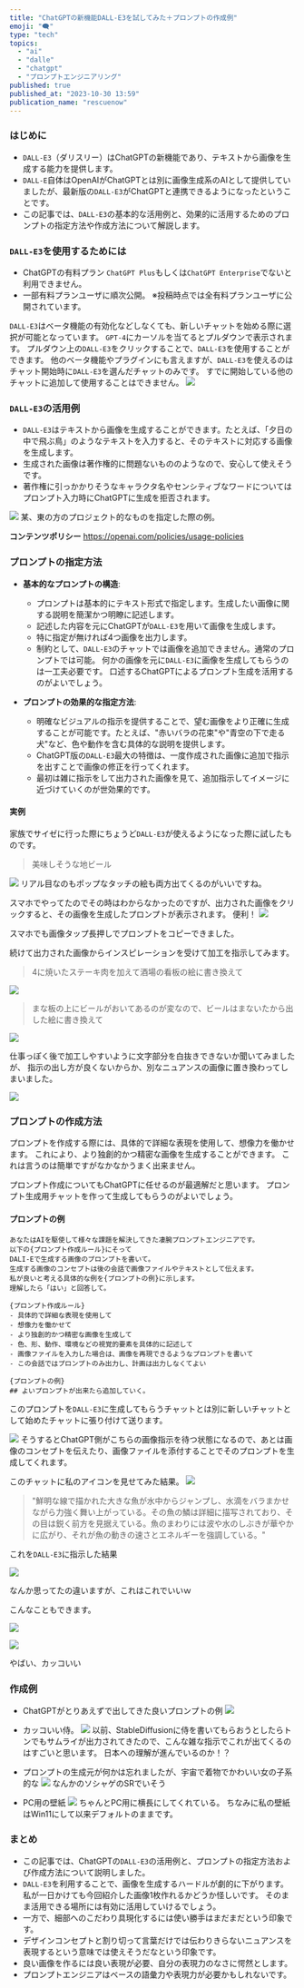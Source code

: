 ```yaml
---
title: "ChatGPTの新機能DALL-E3を試してみた＋プロンプトの作成例"
emoji: "🗨️"
type: "tech"
topics:
  - "ai"
  - "dalle"
  - "chatgpt"
  - "プロンプトエンジニアリング"
published: true
published_at: "2023-10-30 13:59"
publication_name: "rescuenow"
---
```


### はじめに

- `DALL-E3`（ダリスリー）はChatGPTの新機能であり、テキストから画像を生成する能力を提供します。
- `DALL-E`自体はOpenAIがChatGPTとは別に画像生成系のAIとして提供していましたが、最新版の`DALL-E3`がChatGPTと連携できるようになったということです。
- この記事では、`DALL-E3`の基本的な活用例と、効果的に活用するためのプロンプトの指定方法や作成方法について解説します。

### `DALL-E3`を使用するためには

- ChatGPTの有料プラン `ChatGPT Plus`もしくは`ChatGPT Enterprise`でないと利用できません。
- 一部有料プランユーザに順次公開。
※投稿時点では全有料プランユーザに公開されています。

`DALL-E3`はベータ機能の有効化などしなくても、新しいチャットを始める際に選択が可能となっています。
`GPT-4`にカーソルを当てるとプルダウンで表示されます。
プルダウン上の`DALL-E3`をクリックすることで、`DALL-E3`を使用することができます。
他のベータ機能やプラグインにも言えますが、`DALL-E3`を使えるのはチャット開始時に`DALL-E3`を選んだチャットのみです。
すでに開始している他のチャットに追加して使用することはできません。
![](https://storage.googleapis.com/zenn-user-upload/c1122cff218e-20231029.png)

### `DALL-E3`の活用例
- `DALL-E3`はテキストから画像を生成することができます。たとえば、「夕日の中で飛ぶ鳥」のようなテキストを入力すると、そのテキストに対応する画像を生成します。
- 生成された画像は著作権的に問題ないもののようなので、安心して使えそうです。
- 著作権に引っかかりそうなキャラクタ名やセンシティブなワードについてはプロンプト入力時にChatGPTに生成を拒否されます。

![](https://storage.googleapis.com/zenn-user-upload/e232d098afad-20231029.png)
某、東の方のプロジェクト的なものを指定した際の例。

**コンテンツポリシー**
https://openai.com/policies/usage-policies


### プロンプトの指定方法

- **基本的なプロンプトの構造**:
  - プロンプトは基本的にテキスト形式で指定します。生成したい画像に関する説明を簡潔かつ明瞭に記述します。
  - 記述した内容を元にChatGPTが`DALL-E3`を用いて画像を生成します。
  - 特に指定が無ければ4つ画像を出力します。
  - 制約として、`DALL-E3`のチャットでは画像を追加できません。通常のプロンプトでは可能。
    何かの画像を元に`DALL-E3`に画像を生成してもらうのは一工夫必要です。
    口述するChatGPTによるプロンプト生成を活用するのがよいでしょう。

- **プロンプトの効果的な指定方法**:
  - 明確なビジュアルの指示を提供することで、望む画像をより正確に生成することが可能です。たとえば、"赤いバラの花束"や"青空の下で走る犬"など、色や動作を含む具体的な説明を提供します。
  - ChatGPT版の`DALL-E3`最大の特徴は、一度作成された画像に追加で指示を出すことで画像の修正を行ってくれます。
  - 最初は雑に指示をして出力された画像を見て、追加指示してイメージに近づけていくのが世効果的です。

#### 実例
家族でサイゼに行った際にちょうど`DALL-E3`が使えるようになった際に試したものです。

> 美味しそうな地ビール

![](https://storage.googleapis.com/zenn-user-upload/99fe6f6d4b4a-20231029.png)
リアル目なのもポップなタッチの絵も両方出てくるのがいいですね。

スマホでやってたのでその時はわからなかったのですが、出力された画像をクリックすると、その画像を生成したプロンプトが表示されます。
便利！
![](https://storage.googleapis.com/zenn-user-upload/fd4f53efedc9-20231029.png)

スマホでも画像タップ長押しでプロンプトをコピーできました。

続けて出力された画像からインスピレーションを受けて加工を指示してみます。

> 4に焼いたステーキ肉を加えて酒場の看板の絵に書き換えて

![](https://storage.googleapis.com/zenn-user-upload/7859d131afbb-20231029.png)

> まな板の上にビールがおいてあるのが変なので、ビールはまないたから出した絵に書き換えて

![](https://storage.googleapis.com/zenn-user-upload/3fe55e943af1-20231029.png)

仕事っぽく後で加工しやすいように文字部分を白抜きできないか聞いてみましたが、
指示の出し方が良くないからか、別なニュアンスの画像に置き換わってしまいました。

![](https://storage.googleapis.com/zenn-user-upload/d9f3244eb709-20231029.png)



### プロンプトの作成方法

プロンプトを作成する際には、具体的で詳細な表現を使用して、想像力を働かせます。
これにより、より独創的かつ精密な画像を生成することができます。
これは言うのは簡単ですがなかなかうまく出来ません。

プロンプト作成についてもChatGPTに任せるのが最適解だと思います。
プロンプト生成用チャットを作って生成してもらうのがよいでしょう。

#### プロンプトの例
```
あなたはAIを駆使して様々な課題を解決してきた凄腕プロンプトエンジニアです。
以下の{プロンプト作成ルール}にそって
DALI-Eで生成する画像のプロンプトを書いて。
生成する画像のコンセプトは後の会話で画像ファイルやテキストとして伝えます。
私が良いと考える具体的な例を{プロンプトの例}に示します。
理解したら「はい」と回答して。

{プロンプト作成ルール}
- 具体的で詳細な表現を使用して
- 想像力を働かせて
- より独創的かつ精密な画像を生成して
- 色、形、動作、環境などの視覚的要素を具体的に記述して
- 画像ファイルを入力した場合は、画像を再現できるようなプロンプトを書いて
- この会話ではプロンプトのみ出力し、計画は出力しなくてよい

{プロンプトの例}
## よいプロンプトが出来たら追加していく。
```

このプロンプトを`DALL-E3`に生成してもらうチャットとは別に新しいチャットとして始めたチャットに張り付けて送ります。

![](https://storage.googleapis.com/zenn-user-upload/ec666f1bd40c-20231029.png)
そうするとChatGPT側がこちらの画像指示を待つ状態になるので、あとは画像のコンセプトを伝えたり、画像ファイルを添付することでそのプロンプトを生成してくれます。


このチャットに私のアイコンを見せてみた結果。
![](https://storage.googleapis.com/zenn-user-upload/a5c3777db24f-20231029.png)

> "鮮明な線で描かれた大きな魚が水中からジャンプし、水滴をバラまかせながら力強く舞い上がっている。その魚の鱗は詳細に描写されており、その目は鋭く前方を見据えている。魚のまわりには波や水のしぶきが華やかに広がり、それが魚の動きの速さとエネルギーを強調している。"

これを`DALL-E3`に指示した結果

![](https://storage.googleapis.com/zenn-user-upload/838150f852a5-20231029.png)

なんか思ってたの違いますが、これはこれでいいｗ

こんなこともできます。

![](https://storage.googleapis.com/zenn-user-upload/f4b37051120e-20231029.png)

![](https://storage.googleapis.com/zenn-user-upload/d586d937fdb2-20231029.png)

やばい、カッコいい


### 作成例

- ChatGPTがとりあえずで出してきた良いプロンプトの例
![](https://storage.googleapis.com/zenn-user-upload/e8e5c35f1832-20231029.png)

- カッコいい侍。
![](https://storage.googleapis.com/zenn-user-upload/d48083deb002-20231029.png)
以前、StableDiffusionに侍を書いてもらおうとしたらトンでもサムライが出力されてきたので、こんな雑な指示でこれが出てくるのはすごいと思います。
日本への理解が進んでいるのか！？

- プロンプトの生成元が何かは忘れましたが、宇宙で着物でかわいい女の子系的な
![](https://storage.googleapis.com/zenn-user-upload/356a3de0309c-20231029.png)
なんかのソシャゲのSRでいそう

- PC用の壁紙
![](https://storage.googleapis.com/zenn-user-upload/5fc43e9f2ad3-20231029.png)
ちゃんとPC用に横長にしてくれている。
ちなみに私の壁紙はWin11にして以来デフォルトのままです。

### まとめ

- この記事では、ChatGPTの`DALL-E3`の活用例と、プロンプトの指定方法および作成方法について説明しました。
- `DALL-E3`を利用することで、画像を生成するハードルが劇的に下がります。
  私が一日かけても今回紹介した画像1枚作れるかどうか怪しいです。
  そのまま活用できる場所には有効に活用していけるでしょう。
- 一方で、細部へのこだわり具現化するには使い勝手はまだまだという印象です。
- デザインコンセプトと割り切って言葉だけでは伝わりきらないニュアンスを表現するという意味では使えそうだなという印象です。
- 良い画像を作るには良い表現が必要、自分の表現力のなさに愕然とします。
- プロンプトエンジニアはベースの語彙力や表現力が必要かもしれないです。
